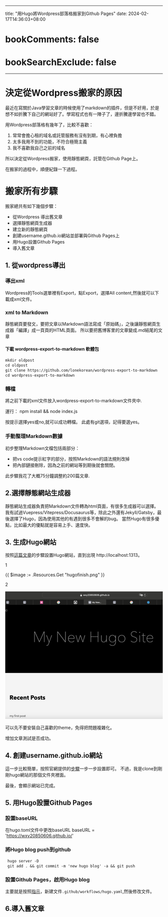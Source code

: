 
---
title: "用Hugo將Wordpress部落格搬家到Github Pages"
date: 2024-02-17T14:36:03+08:00
# bookComments: false
# bookSearchExclude: false
---

# 決定從Wordpress搬家的原因

最近在寫關於Java學習文章的時候使用了markdown的插件，但是不好用，於是想不如折騰下自己的網站好了。學寫程式也有一陣子了，邊折騰邊學習也不錯。

用Wordpress部落格有幾年了，比較不喜歡：
1. 常常會擔心租的域名或託管服務有沒有到期，有心裡負擔
2. 太多我用不到的功能，不符合極簡主義
3. 我不喜歡我自己之前的域名

所以決定從Wordpress搬家，使用靜態網頁，託管在Github Page上。

在搬家的過程中，順便紀錄一下過程。

# 搬家所有步驟
搬家總共有如下幾個步驟：
- 從Wordpress 導出舊文章
- 選擇靜態網頁生成器
- 建立新的靜態網頁
- 創建username.github.io網站並部署與Github Pages上
- 用Hugo設置Github Pages
- 導入舊文章

## 1. 從wordpress導出

### 導出xml

Wordpress的Tools選單裡有Export，點Export，選擇All content,然後就可以下載成xml文件。

### xml to Markdown

靜態網頁要發文，要把文章以Markdown語法寫成「原始碼」，之後讓靜態網頁生成器「編譯」成一頁頁的HTML頁面。
所以要把舊博客里的文章變成.md結尾的文章

  #### 下載 wordpress-export-to-markdown 軟體包
    mkdir oldpost  
    cd oldpost
    git clone https://github.com/lonekorean/wordpress-export-to-markdown
    cd wordpress-export-to-markdown

### 轉檔

將之前下載的xml文件放入wordpress-export-to-markdown文件夾中.

運行：
      npm install && node index.js 

按提示選擇yes或no,就可以成功轉檔。
此處有git選項，記得要選yes。

### 手動整理Markdown數據

初步整理Markdown文檔包括兩部分：
- 把vs code提示紅字的部分，按照Markdown的語法規則改掉
- 把內部鏈接刪除，因為之前的網站等到期後就會關閉。

此步驟我花了大概75分鐘調整約200篇文章.


## 2.選擇靜態網站生成器

靜態網站生成器負責把Markdown文件轉為html頁面，有很多生成器可以選擇。
我有試過Vuepress/Vitepress/Docusaurus等，除此之外還有Jekyll/Gatsby，最後選擇了Hugo，因為使用其他的有遇到很多不會解的bug。
當然Hugo有很多優點，比如最大的優點就是容易上手、速度快。


## 3. 生成Hugo網站

按照[這篇文章](https://ivonblog.com/posts/build-a-website-with-hugo/)的步驟設置Hugo網站，直到出現
http://localhost:1313。

1

{{ $image := .Resources.Get "hugofinish.png" }}

2 

![](hugonewsite.png)


可以先不要安裝自己喜歡的theme，免得把問題複雜化。

增加文章測試是否成功。

## 4. 創建username.github.io網站

這一步比較簡單，按照官網提供的[步驟](https://pages.github.com)一步一步設置即可。
不過，我是clone到剛剛hugo網站的那個文件夾裡面。

最後，會顯示網站已完成。

## 5. 用Hugo設置Github Pages

### 設置baseURL
在hugo.toml文件中更改baseURL
    baseURL = 'https://wxy20850606.github.io/' 
    
### 將Hugo blog push到github
     hugo server -D
     git add . && git commit -m 'new hugo blog' -a && git push

### 設置Github Pages，啟用Hugo blog
主要就是按照[指示](https://gohugo.io/hosting-and-deployment/hosting-on-github/)，新建文件``.github/workflows/hugo.yaml``,然後修改文件。

## 6.導入舊文章

